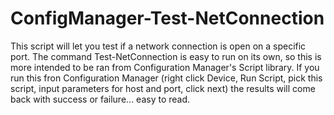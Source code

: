 # ConfigManager-Test-NetConnection

This script will let you test if a network connection is open on a specific port. The command Test-NetConnection is easy to run on its own, so this is more intended to be ran from Configuration Manager's Script library. If you run this fron Configuration Manager (right click Device, Run Script, pick this script, input parameters for host and port, click next) the results will come back with success or failure... easy to read.
